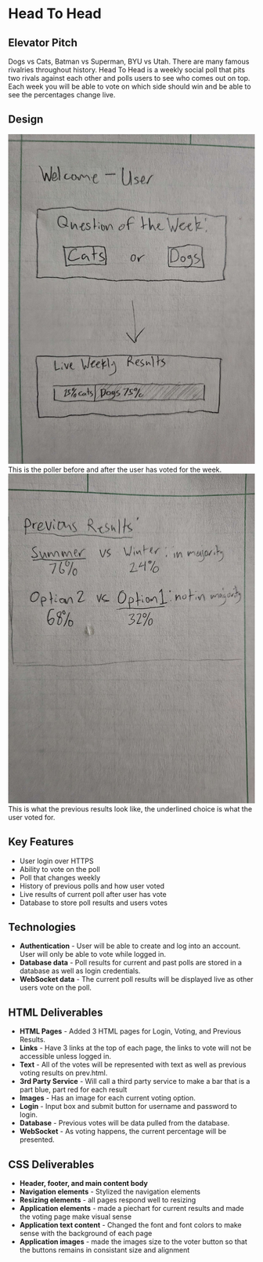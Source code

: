 # Head To Head
## Elevator Pitch
Dogs vs Cats, Batman vs Superman, BYU vs Utah. There are many famous rivalries throughout history. Head To Head is a weekly social poll that pits two rivals against each other and polls users to see who comes out on top. Each week you will be able to vote on which side should win and be able to see the percentages change live.

## Design

![Poller](Poller.jpg)
This is the poller before and after the user has voted for the week.
![History](History.jpg)
This is what the previous results look like, the underlined choice is what the user voted for.

## Key Features

- User login over HTTPS
- Ability to vote on the poll
- Poll that changes weekly 
- History of previous polls and how user voted
- Live results of current poll after user has vote
- Database to store poll results and users votes

## Technologies

- **Authentication** - User will be able to create and log into an account. User will only be able to vote while logged in.
- **Database data** - Poll results for current and past polls are stored in a database as well as login credentials.
- **WebSocket data** - The current poll results will be displayed live as other users vote on the poll.

## HTML Deliverables
- **HTML Pages** - Added 3 HTML pages for Login, Voting, and Previous Results.
- **Links** - Have 3 links at the top of each page, the links to vote will not be accessible unless logged in.
- **Text** - All of the votes will be represented with text as well as previous voting results on prev.html.
- **3rd Party Service** - Will call a third party service to make a bar that is a part blue, part red for each result
- **Images** - Has an image for each current voting option.
- **Login** - Input box and submit button for username and password to login.
- **Database** - Previous votes will be data pulled from the database.
- **WebSocket** - As voting happens, the current percentage will be presented.

## CSS Deliverables
- **Header, footer, and main content body**
- **Navigation elements** - Stylized the navigation elements
- **Resizing elements** - all pages respond well to resizing
- **Application elements** - made a piechart for current results and made the voting page make visual sense
- **Application text content** - Changed the font and font colors to make sense with the background of each page
- **Application images** - made the images size to the voter button so that the buttons remains in consistant size and alignment